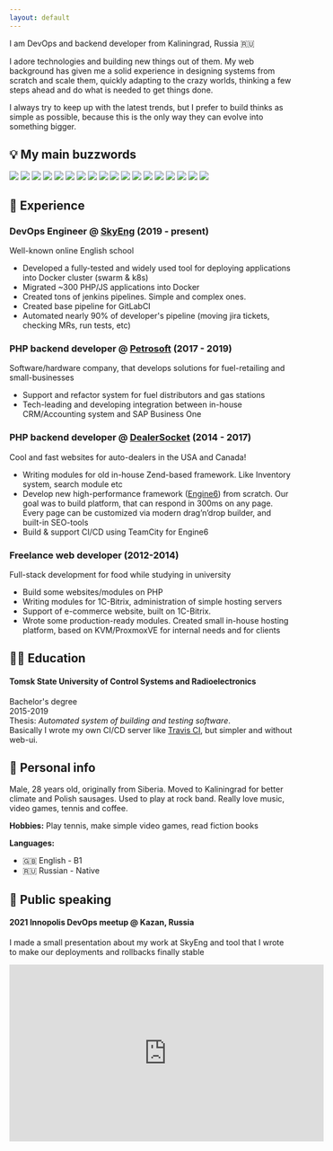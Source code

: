 ```yaml
---
layout: default
---
```


I am DevOps and backend developer from Kaliningrad, Russia 🇷🇺

I adore technologies and building new things out of them. My web background has given me a solid 
experience in designing systems from scratch and scale them, quickly adapting to the crazy worlds, 
thinking a few steps ahead and do what is needed to get things done.

I always try to keep up with the latest trends, but I prefer to build thinks as simple as possible, 
because this is the only way they can evolve into something bigger.

## 💡 My main buzzwords
<div class="badges">
<img src="https://img.shields.io/badge/php-%23777BB4.svg?style=for-the-badge&logo=php&logoColor=white" />
<img src="https://img.shields.io/badge/python-3670A0?style=for-the-badge&logo=python&logoColor=ffdd54" />
<img src="https://img.shields.io/badge/javascript-%23323330.svg?style=for-the-badge&logo=javascript&logoColor=%23F7DF1E" />
<img src="https://img.shields.io/badge/c%23-%23239120.svg?style=for-the-badge&logo=c-sharp&logoColor=white" />
<img src="https://img.shields.io/badge/Apache%20Groovy-4298B8.svg?style=for-the-badge&logo=Apache+Groovy&logoColor=white" />

<img src="https://img.shields.io/badge/laravel-%23FF2D20.svg?style=for-the-badge&logo=laravel&logoColor=white" />
<img src="https://img.shields.io/badge/symfony-%23000000.svg?style=for-the-badge&logo=symfony&logoColor=white" />
<img src="https://img.shields.io/badge/vuejs-%2335495e.svg?style=for-the-badge&logo=vuedotjs&logoColor=%234FC08D" />

<img src="https://img.shields.io/badge/IntelliJIDEA-000000.svg?style=for-the-badge&logo=intellij-idea&logoColor=white" />


<img src="https://img.shields.io/badge/mysql-%2300f.svg?style=for-the-badge&logo=mysql&logoColor=white" />
<img src="https://img.shields.io/badge/postgres-%23316192.svg?style=for-the-badge&logo=postgresql&logoColor=white" />
<img src="https://img.shields.io/badge/redis-%23DD0031.svg?style=for-the-badge&logo=redis&logoColor=white" />
<img src="https://img.shields.io/badge/unity-%23000000.svg?style=for-the-badge&logo=unity&logoColor=white" />

<img src="https://img.shields.io/badge/docker-%230db7ed.svg?style=for-the-badge&logo=docker&logoColor=white" />
<img src="https://img.shields.io/badge/kubernetes-%23326ce5.svg?style=for-the-badge&logo=kubernetes&logoColor=white" />
<img src="https://img.shields.io/badge/ansible-%231A1918.svg?style=for-the-badge&logo=ansible&logoColor=white" />
<img src="https://img.shields.io/badge/git-%23F05033.svg?style=for-the-badge&logo=git&logoColor=white" />
<img src="https://img.shields.io/badge/GitLabCI-%23181717.svg?style=for-the-badge&logo=gitlab&logoColor=white" />
</div>

## 💼 Experience
### DevOps Engineer @ [SkyEng](https://skyeng.ru) (2019 - present)
Well-known online English school
- Developed a fully-tested and widely used tool for deploying applications into Docker cluster (swarm & k8s)
- Migrated ~300 PHP/JS applications into Docker
- Created tons of jenkins pipelines. Simple and complex ones.
- Created base pipeline for GitLabCI
- Automated nearly 90% of developer's pipeline (moving jira tickets, checking MRs, run tests, etc)

### PHP backend developer @ [Petrosoft](https://petrosoftinc.com/) (2017 - 2019)
Software/hardware company, that develops solutions for fuel-retailing and small-businesses
- Support and refactor system for fuel distributors and gas stations
- Tech-leading and developing integration between in-house CRM/Accounting system and SAP Business One 

### PHP backend developer @ [DealerSocket](https://dealersocket.com/) (2014 - 2017)
Cool and fast websites for auto-dealers in the USA and Canada!
- Writing modules for old in-house Zend-based framework. Like Inventory system, search module etc
- Develop new high-performance framework ([Engine6](https://www.dealerfire.com/responsive-automotive-websites)) from scratch.
Our goal was to build platform, that can respond in 300ms on any page. Every page can be customized via modern drag’n’drop builder, and built-in SEO-tools 
- Build & support CI/CD using TeamCity for Engine6

### Freelance web developer (2012-2014)
Full-stack development for food while studying in university
- Build some websites/modules on PHP
- Writing modules for 1C-Bitrix, administration of simple hosting servers
- Support of e-commerce website, built on 1C-Bitrix.
- Wrote some production-ready modules. Created small in-house hosting platform, based on KVM/ProxmoxVE for internal needs and for clients

## 🧑‍🎓 Education

#### Tomsk State University of Control Systems and Radioelectronics
Bachelor's degree<br />
2015-2019<br />
Thesis: *Automated system of building and testing software*.<br /> 
Basically I wrote my own CI/CD server like [Travis CI](https://travis-ci.org/), 
but simpler and without web-ui.

## 🤘‍ Personal info
Male, 28 years old, originally from Siberia. Moved to Kaliningrad for better climate and Polish sausages. Used to play 
at rock band. Really love music, video games, tennis and coffee.

**Hobbies:** Play tennis, make simple video games, read fiction books 

**Languages:**
- 🇬🇧 English - B1
- 🇷🇺 Russian - Native

## 📢 Public speaking

#### 2021 Innopolis DevOps meetup @ Kazan, Russia
I made a small presentation about my work at SkyEng and tool that I wrote to make our deployments and rollbacks finally stable
<iframe width="560" height="315" src="https://www.youtube.com/embed/FX8g_Wn9B2s?start=2209" title="YouTube video player"
frameborder="0" allow="accelerometer; autoplay; clipboard-write; encrypted-media; gyroscope; picture-in-picture" allowfullscreen></iframe>

